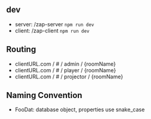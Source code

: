 ## dev
- server: /zap-server `npm run dev`
- client: /zap-client `npm run dev`


## Routing
- clientURL.com / # / admin / {roomName}
- clientURL.com / # / player / {roomName}
- clientURL.com / # / projector / {roomName}


## Naming Convention
- FooDat: database object, properties use snake_case